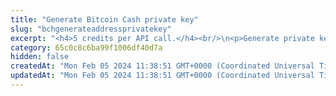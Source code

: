 ```yaml
---
title: "Generate Bitcoin Cash private key"
slug: "bchgenerateaddressprivatekey"
excerpt: "<h4>5 credits per API call.</h4><br/>\n<p>Generate private key for address from mnemonic for given derivation path index. Private key is generated for the specific index - each mnemonic\ncan generate up to 2^32 private keys starting from index 0 until 2^31 - 1.</p>"
category: 65c0c8c6ba99f1006df40d7a
hidden: false
createdAt: "Mon Feb 05 2024 11:38:51 GMT+0000 (Coordinated Universal Time)"
updatedAt: "Mon Feb 05 2024 11:38:51 GMT+0000 (Coordinated Universal Time)"
---
```

